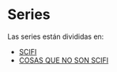 # Series

Las series están divididas en:

- [SCIFI](./SCIFI.md)
- [COSAS QUE NO SON SCIFI](./SCIFI.md)
